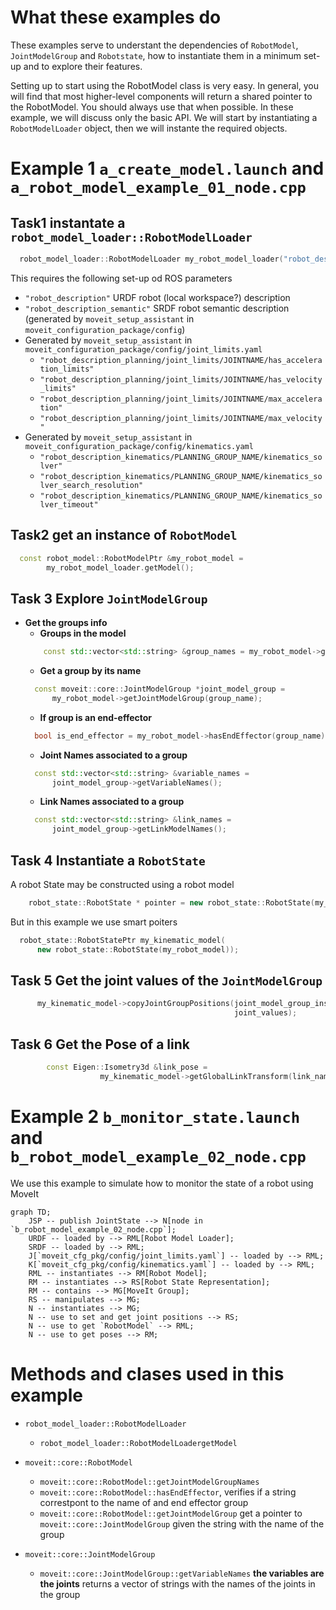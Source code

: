 # What these examples do
These examples serve to understant the dependencies of `RobotModel`, `JointModelGroup` and `Robotstate`, how to instantiate them in a minimum set-up and to explore their features.

Setting up to start using the RobotModel class is very easy.
In general, you will find that most higher-level components will return a shared pointer to the RobotModel.
You should always use that when possible.
In these example, we will discuss only the basic API.
We will start by instantiating a `RobotModelLoader` object, then we will instante the required objects.

# Example 1 `a_create_model.launch` and `a_robot_model_example_01_node.cpp`
## Task1 instantate a `robot_model_loader::RobotModelLoader`

```C++
  robot_model_loader::RobotModelLoader my_robot_model_loader("robot_description");
```
This requires the following set-up od ROS parameters
- `"robot_description"` URDF robot (local workspace?) description
- `"robot_description_semantic"` SRDF robot semantic description (generated by `moveit_setup_assistant` in `moveit_configuration_package/config`)
- Generated  by `moveit_setup_assistant` in `moveit_configuration_package/config/joint_limits.yaml`
    - `"robot_description_planning/joint_limits/JOINTNAME/has_acceleration_limits"` 
    - `"robot_description_planning/joint_limits/JOINTNAME/has_velocity_limits"`
    - `"robot_description_planning/joint_limits/JOINTNAME/max_acceleration"`
    - `"robot_description_planning/joint_limits/JOINTNAME/max_velocity"`
- Generated  by `moveit_setup_assistant` in `moveit_configuration_package/config/kinematics.yaml`
    - `"robot_description_kinematics/PLANNING_GROUP_NAME/kinematics_solver"`
    - `"robot_description_kinematics/PLANNING_GROUP_NAME/kinematics_solver_search_resolution"`
    - `"robot_description_kinematics/PLANNING_GROUP_NAME/kinematics_solver_timeout"`

## Task2 get an instance of `RobotModel` 
```C++
  const robot_model::RobotModelPtr &my_robot_model =
        my_robot_model_loader.getModel();
```

## Task 3 Explore `JointModelGroup` 
- **Get the groups info**
    - **Groups in the model**
    ```C++
        const std::vector<std::string> &group_names = my_robot_model->getJointModelGroupNames();
    ```
    - **Get a group by its name**
    ```C++
      const moveit::core::JointModelGroup *joint_model_group =
          my_robot_model->getJointModelGroup(group_name);
    ```
    - **If group is an end-effector**
    ```C++
      bool is_end_effector = my_robot_model->hasEndEffector(group_name);
    ```
    - **Joint Names associated to a group**
    ```C++
      const std::vector<std::string> &variable_names =
          joint_model_group->getVariableNames();
    ```
    - **Link Names associated to a group**
    ```C++
      const std::vector<std::string> &link_names =
          joint_model_group->getLinkModelNames();
    ```
## Task 4 Instantiate a `RobotState`

A robot State may be constructed using a robot model
```C++
    robot_state::RobotState * pointer = new robot_state::RobotState(my_robot_model)
```
But in this example we use smart poiters
```C++
  robot_state::RobotStatePtr my_kinematic_model(
      new robot_state::RobotState(my_robot_model));
```

## Task 5 Get the joint values of the `JointModelGroup`
```C++
      my_kinematic_model->copyJointGroupPositions(joint_model_group_instance,
                                                  joint_values);
```

## Task 6 Get the Pose of a link
```C++
        const Eigen::Isometry3d &link_pose =
                    my_kinematic_model->getGlobalLinkTransform(link_name_string);
```
# Example 2 `b_monitor_state.launch` and `b_robot_model_example_02_node.cpp`

We use this example to simulate how to monitor the state of a robot using MoveIt
```mermaid
graph TD;
    JSP -- publish JointState --> N[node in `b_robot_model_example_02_node.cpp`];
    URDF -- loaded by --> RML[Robot Model Loader];
    SRDF -- loaded by --> RML;
    J[`moveit_cfg_pkg/config/joint_limits.yaml`] -- loaded by --> RML;
    K[`moveit_cfg_pkg/config/kinematics.yaml`] -- loaded by --> RML;
    RML -- instantiates --> RM[Robot Model];
    RM -- instantiates --> RS[Robot State Representation];
    RM -- contains --> MG[MoveIt Group];
    RS -- manipulates --> MG;
    N -- instantiates --> MG;
    N -- use to set and get joint positions --> RS;
    N -- use to get `RobotModel` --> RML;
    N -- use to get poses --> RM;
```

# Methods and clases used in this example
- `robot_model_loader::RobotModelLoader`
    - `robot_model_loader::RobotModelLoadergetModel`
- `moveit::core::RobotModel`
    - `moveit::core::RobotModel::getJointModelGroupNames`
    - `moveit::core::RobotModel::hasEndEffector`, verifies if a string correstpont to the name of and end effector group
    - `moveit::core::RobotModel::getJointModelGroup` get a pointer to `moveit::core::JointModelGroup` given the string with the name of the group

- `moveit::core::JointModelGroup`
    - `moveit::core::JointModelGroup::getVariableNames` **the variables are the joints** returns a vector of strings with the names of the joints in the group

